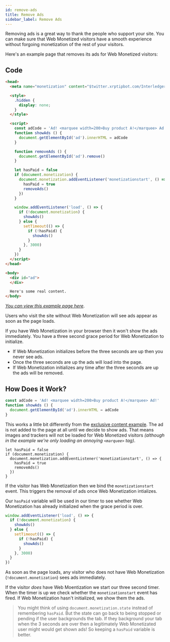 ```yaml
---
id: remove-ads
title: Remove Ads
sidebar_label: Remove Ads
---
```


Removing ads is a great way to thank the people who support your site. You can
make sure that Web Monetized visitors have a smooth experience without forgoing
monetization of the rest of your visitors.

Here's an example page that removes its ads for Web Monetized visitors:

## Code

```html
<head>
  <meta name="monetization" content="$twitter.xrptipbot.com/Interledger">

  <style>
    .hidden {
      display: none;
    }
  </style>

  <script>
    const adCode = 'Ad! <marquee width=200>Buy product A!</marquee> Ad!'
    function showAds () {
      document.getElementById('ad').innerHTML = adCode
    }

    function removeAds () {
      document.getElementById('ad').remove()
    }

    let hasPaid = false
    if (document.monetization) {
      document.monetization.addEventListener('monetizationstart', () => {
        hasPaid = true
        removeAds()
      })
    }

    window.addEventListener('load', () => {
      if (!document.monetization) {
        showAds()
      } else {
        setTimeout(() => {
          if (!hasPaid) {
            showAds()
          }
        }, 3000)
      }
    })
  </script>
</head>

<body>
  <div id="ad">
  </div>

  Here's some real content.
</body>
```

[_You can view this example page here_](/examples/remove_ads.html).

Users who visit the site without Web Monetization will see ads appear as soon as the page loads.

If you have Web Monetization in your browser then it won't show the ads
immediately. You have a three second grace period for Web Monetization to
initialize.

* If Web Monetization initializes before the three seconds are up then you
  never see ads.
* Once the three seconds are up the ads will load into the page.
* If Web Monetization initializes any time after the three seconds are up the
  ads will be removed.

## How Does it Work?

```js
const adCode = 'Ad! <marquee width=200>Buy product A!</marquee> Ad!'
function showAds () {
  document.getElementById('ad').innerHTML = adCode
}
```

This works a little bit differently from the [exclusive content example](/docs/exclusive-contnt). The ad is not added to the page at all until we decide to show ads. That means images and trackers will not be loaded for Web Monetized visitors _(although in the example we're only loading an annoying `<marquee>` tag)_.

```
let hasPaid = false
if (document.monetization) {
  document.monetization.addEventListener('monetizationstart', () => {
    hasPaid = true
    removeAds()
  })
}
```

If the visitor has Web Monetization then we bind the `monetizationstart` event.
This triggers the removal of ads once Web Monetization intializes.

Our `hasPaid` variable will be used in our timer to see whether Web
Monetization has already initialized when the grace period is over.

```js
window.addEventListener('load', () => {
  if (!document.monetization) {
    showAds()
  } else {
    setTimeout(() => {
      if (!hasPaid) {
        showAds()
      }
    }, 3000)
  }
})
```

As soon as the page loads, any visitor who does not have Web Monetization
(`!document.monetization`) sees ads immediately.

If the visitor _does_ have Web Moentization we start our three second timer.
When the timer is up we check whether the `monetizationstart` event has fired.
If Web Monetization hasn't initialized, we show them the ads.

> You might think of using `document.monetization.state` instead of remembering
> `hasPaid`. But the state can go back to being stopped or pending if the user
> backgrounds the tab. If they background your tab when the 3 seconds are over
> then a legitimately Web Monetizated user might would get shown ads! So
> keeping a `hasPaid` variable is better.
